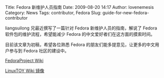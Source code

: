Title: Fedora 新维护人员指南
Date: 2009-08-20 14:17
Author: lovenemesis
Category: News
Tags: contributor, Fedora
Slug: guide-for-new-fedora-contributor

liangsuilong 兄最近撰写了一篇针对 Fedora 新维护人员的指南，解说了 Fedora
软件包的维护流程，希望能减少 Fedora 的中文爱好者们在这方面的摸索时间。

目前该文章为初稿，希望各位熟悉 Fedora
的朋友们能多提意见，让更多的中文用户参与到 Fedora 社区的建设中。

[FedoraProject
Wiki](http://fedoraproject.org/wiki/Zh/Fedora%E6%96%B0%E7%BB%B4%E6%8A%A4%E4%BA%BA%E5%91%98%E6%8C%87%E5%8D%97)

[LinuxTOY Wiki
镜像](http://wiki.i.linuxtoy.org/index.php?title=Fedora%E6%96%B0%E7%BB%B4%E6%8A%A4%E4%BA%BA%E5%91%98%E6%8C%87%E5%8D%97)
